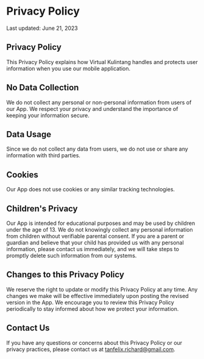 # Privacy Policy

Last updated: June 21, 2023

## Privacy Policy

This Privacy Policy explains how Virtual Kulintang handles and protects user information when you use our mobile application.

## No Data Collection

We do not collect any personal or non-personal information from users of our App. We respect your privacy and understand the importance of keeping your information secure.

## Data Usage

Since we do not collect any data from users, we do not use or share any information with third parties.

## Cookies

Our App does not use cookies or any similar tracking technologies.

## Children's Privacy

Our App is intended for educational purposes and may be used by children under the age of 13. We do not knowingly collect any personal information from children without verifiable parental consent. If you are a parent or guardian and believe that your child has provided us with any personal information, please contact us immediately, and we will take steps to promptly delete such information from our systems.

## Changes to this Privacy Policy

We reserve the right to update or modify this Privacy Policy at any time. Any changes we make will be effective immediately upon posting the revised version in the App. We encourage you to review this Privacy Policy periodically to stay informed about how we protect your information.

## Contact Us

If you have any questions or concerns about this Privacy Policy or our privacy practices, please contact us at tanfelix.richard@gmail.com.
